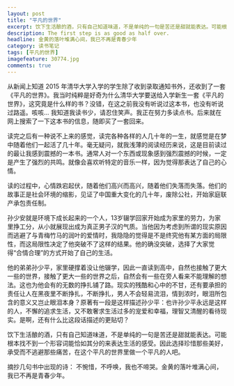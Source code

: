 ```yaml
---
layout: post
title: "平凡的世界"
excerpt: 饮下生活酿的酒，只有自己知道味道，不是单纯的一句是苦还是甜就能表达。可能根本找不到一个形容词能恰如其分的来表达生活的感受。因此选择珍惜那些美好，承受而不逃避那些痛苦，在这个平凡的世界里做一个平凡的人吧。
description: The first step is as good as half over.
headline: 金黄的落叶堆满心间，我已不再是青春少年
category: 读书笔记
tags: [平凡的世界]
imagefeature: 30774.jpg
comments: true
---
```


从新闻上知道 2015 年清华大学入学的学生除了收到录取通知书外，还收到了一套《平凡的世界》。我当时纯粹是好奇为什么清华大学要送给入学新生一套《平凡的世界》，这究竟是什么样的书？没错，在这之前我没有听说过这本书，也没有听说过路遥。咳咳... 我知道我读书少，请忍住笑声。我正在努力多读点书。后来就在网上搜索了一下这本书的信息，随即买了一套回来。

读完之后有一种说不上来的感觉，读完各种各样的人几十年的一生，就感觉是在梦中随着他们一起活了几十年。毫无疑问，就我浅薄的阅读经历来说，这是目前读过的最让我感到震撼的一本书。通常人对一个东西或现象感到强烈震撼的时候，一定是产生了强烈的共鸣。就像会喜欢听特定的音乐一样，因为觉得那表达了自己的心情。

读的过程中，心情跌宕起伏，随着他们高兴而高兴，随着他们失落而失落。他们的故事正是社会环境的缩影，见证了中国重大变化的几十年，废除公社，开始家庭联产承包责任制。

孙少安就是环境下成长起来的一个人，13岁辍学回家开始成为家里的劳力，为家里挣工分，从小就展现出成为真正男子汉的气质。当他因为考虑到所谓的现实原因而逃避了与青梅竹马的润叶的爱情时，我隐隐的觉得是不是终究他有某方面的局限性，而这局限性决定了他突破不了这样的结果。他的确没突破，选择了大家觉得“合情合理”的方式开始了自己的生活。

他的弟弟孙少平，家里硬撑着没让他辍学，因此一直读到高中，自然也接触了更大一些的世界，接触了更大一些的世界之后，自然会有一些在旁人看来不能理解的想法。这也为他会有的无数的挣扎铺了路。现实的残酷和心中的不甘，还有要承担的责任让人在黑夜里不断挣扎，不断挣扎，男人不会轻易流泪，情到浓时，眼泪所包含的意义又岂止眼泪本身？原著有一段是这样描述孙少平：也许孙少平永远是这样的人，不懈的追求生活，又不敢奢求生活过多的宠爱和幸福，理智又清醒的看待现实。是啊，还有什么比这段话描述的更贴切？

饮下生活酿的酒，只有自己知道味道，不是单纯的一句是苦还是甜就能表达。可能根本找不到一个形容词能恰如其分的来表达生活的感受。因此选择珍惜那些美好，承受而不逃避那些痛苦，在这个平凡的世界里做一个平凡的人吧。

摘抄几句书中出现的诗：
不惋惜，不呼唤，我也不啼哭。金黄的落叶堆满心间，我已不再是青春少年。